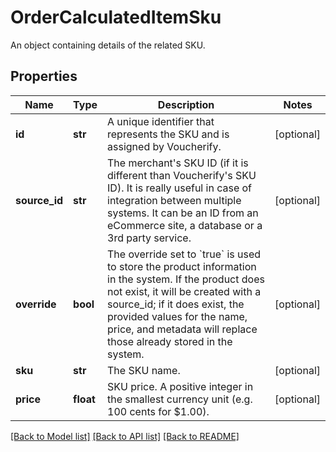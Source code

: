# OrderCalculatedItemSku

An object containing details of the related SKU.

## Properties

Name | Type | Description | Notes
------------ | ------------- | ------------- | -------------
**id** | **str** | A unique identifier that represents the SKU and is assigned by Voucherify. | [optional] 
**source_id** | **str** | The merchant&#39;s SKU ID (if it is different than Voucherify&#39;s SKU ID). It is really useful in case of integration between multiple systems. It can be an ID from an eCommerce site, a database or a 3rd party service. | [optional] 
**override** | **bool** | The override set to &#x60;true&#x60; is used to store the product information in the system. If the product does not exist, it will be created with a source_id; if it does exist, the provided values for the name, price, and metadata will replace those already stored in the system. | [optional] 
**sku** | **str** | The SKU name. | [optional] 
**price** | **float** | SKU price. A positive integer in the smallest currency unit (e.g. 100 cents for $1.00). | [optional] 

[[Back to Model list]](../README.md#documentation-for-models) [[Back to API list]](../README.md#documentation-for-api-endpoints) [[Back to README]](../README.md)


